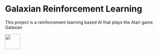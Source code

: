 # Galaxian Reinforcement Learning
This project is a reinforcement learning based AI that plays the Atari game Galaxian



<img height="50" src=https://user-images.githubusercontent.com/94200328/234164991-299afbaa-053d-4332-a44a-e87108e9d1f6.mp4>

